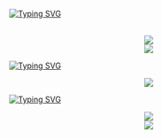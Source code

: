 [![Typing SVG](https://readme-typing-svg.herokuapp.com?font=Fira+Code&weight=500&size=29&duration=7000&pause=1000&center=true&width=435&lines=Hey+I'm+GONCA;Welcome+to+my+profile)](https://git.io/typing-svg)

<p align="center">
  <br>
  <img src="https://lanyard.cnrad.dev/api/556942887250821142">
  <br>
  <img src="https://komarev.com/ghpvc/?username=ByGONCA&label=Profile%20views:&color=brightgreen">
</p>

[![Typing SVG](https://readme-typing-svg.herokuapp.com?font=Fira+Code&weight=500&size=29&duration=7000&pause=1000&center=true&width=435&lines=Learning;Skills+%26+Tools)](https://git.io/typing-svg)

<p align="center">
    <img src="https://skillicons.dev/icons?i=js,ts,mongodb,vscode,nodejs,git,github,discord&theme=dark">

</p>
</hr>

[![Typing SVG](https://readme-typing-svg.herokuapp.com?font=Fira+Code&weight=500&size=29&duration=7000&pause=1000&center=true&width=435&lines=Github+Statistics)](https://git.io/typing-svg)

<p align="center">
    <img src="https://github-readme-stats.vercel.app/api?username=ByGONCA&show_icons=true&hide=contribs,prs&cache_seconds=86400&theme=gotham">
    <br>
    <img src="https://github-readme-stats.vercel.app/api/top-langs/?username=ByGONCA&layout=compact&hide_title=1&card_width=300&theme=gotham">
</p>
